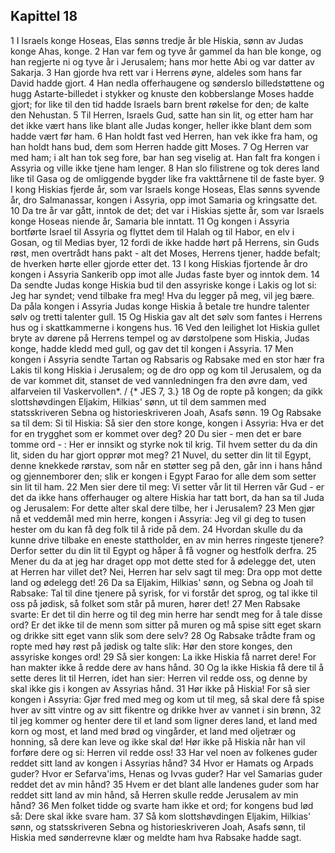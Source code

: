 ## Kapittel 18

1 I Israels konge Hoseas, Elas sønns tredje år ble Hiskia, sønn av Judas konge Ahas, konge.
2 Han var fem og tyve år gammel da han ble konge, og han regjerte ni og tyve år i Jerusalem; hans mor hette Abi og var datter av Sakarja.
3 Han gjorde hva rett var i Herrens øyne, aldeles som hans far David hadde gjort.
4 Han nedla offerhaugene og sønderslo billedstøttene og hugg Astarte-billedet i stykker og knuste den kobberslange Moses hadde gjort; for like til den tid hadde Israels barn brent røkelse for den; de kalte den Nehustan.
5 Til Herren, Israels Gud, satte han sin lit, og etter ham har det ikke vært hans like blant alle Judas konger, heller ikke blant dem som hadde vært før ham.
6 Han holdt fast ved Herren, han vek ikke fra ham, og han holdt hans bud, dem som Herren hadde gitt Moses.
7 Og Herren var med ham; i alt han tok seg fore, bar han seg viselig at. Han falt fra kongen i Assyria og ville ikke tjene ham lenger.
8 Han slo filistrene og tok deres land like til Gasa og de omliggende bygder like fra vakttårnene til de faste byer.
9 I kong Hiskias fjerde år, som var Israels konge Hoseas, Elas sønns syvende år, dro Salmanassar, kongen i Assyria, opp imot Samaria og kringsatte det.
10 Da tre år var gått, inntok de det; det var i Hiskias sjette år, som var Israels konge Hoseas niende år, Samaria ble inntatt.
11 Og kongen i Assyria bortførte Israel til Assyria og flyttet dem til Halah og til Habor, en elv i Gosan, og til Medias byer,
12 fordi de ikke hadde hørt på Herrens, sin Guds røst, men overtrådt hans pakt - alt det Moses, Herrens tjener, hadde befalt; de hverken hørte eller gjorde etter det.
13 I kong Hiskias fjortende år dro kongen i Assyria Sankerib opp imot alle Judas faste byer og inntok dem.
14 Da sendte Judas konge Hiskia bud til den assyriske konge i Lakis og lot si: Jeg har syndet; vend tilbake fra meg! Hva du legger på meg, vil jeg bære. Da påla kongen i Assyria Judas konge Hiskia å betale tre hundre talenter sølv og tretti talenter gull.
15 Og Hiskia gav alt det sølv som fantes i Herrens hus og i skattkammerne i kongens hus.
16 Ved den leilighet lot Hiskia gullet bryte av dørene på Herrens tempel og av dørstolpene som Hiskia, Judas konge, hadde kledd med gull, og gav det til kongen i Assyria.
17 Men kongen i Assyria sendte Tartan og Rabsaris og Rabsake med en stor hær fra Lakis til kong Hiskia i Jerusalem; og de dro opp og kom til Jerusalem, og da de var kommet dit, stanset de ved vannledningen fra den øvre dam, ved alfarveien til Vaskervollen*. / {* JES 7, 3.}
18 Og de ropte på kongen; da gikk slottshøvdingen Eljakim, Hilkias' sønn, ut til dem sammen med statsskriveren Sebna og historieskriveren Joah, Asafs sønn.
19 Og Rabsake sa til dem: Si til Hiskia: Så sier den store konge, kongen i Assyria: Hva er det for en trygghet som er kommet over deg?
20 Du sier - men det er bare tomme ord - : Her er innsikt og styrke nok til krig. Til hvem setter du da din lit, siden du har gjort opprør mot meg?
21 Nuvel, du setter din lit til Egypt, denne knekkede rørstav, som når en støtter seg på den, går inn i hans hånd og gjennemborer den; slik er kongen i Egypt Farao for alle dem som setter sin lit til ham.
22 Men sier dere til meg: Vi setter vår lit til Herren vår Gud - er det da ikke hans offerhauger og altere Hiskia har tatt bort, da han sa til Juda og Jerusalem: For dette alter skal dere tilbe, her i Jerusalem?
23 Men gjør nå et veddemål med min herre, kongen i Assyria: Jeg vil gi deg to tusen hester om du kan få deg folk til å ride på dem.
24 Hvordan skulle du da kunne drive tilbake en eneste stattholder, en av min herres ringeste tjenere? Derfor setter du din lit til Egypt og håper å få vogner og hestfolk derfra.
25 Mener du da at jeg har draget opp mot dette sted for å ødelegge det, uten at Herren har villet det? Nei, Herren har selv sagt til meg: Dra opp mot dette land og ødelegg det!
26 Da sa Eljakim, Hilkias' sønn, og Sebna og Joah til Rabsake: Tal til dine tjenere på syrisk, for vi forstår det sprog, og tal ikke til oss på jødisk, så folket som står på muren, hører det!
27 Men Rabsake svarte: Er det til din herre og til deg min herre har sendt meg for å tale disse ord? Er det ikke til de menn som sitter på muren og må spise sitt eget skarn og drikke sitt eget vann slik som dere selv?
28 Og Rabsake trådte fram og ropte med høy røst på jødisk og talte slik: Hør den store konges, den assyriske konges ord!
29 Så sier kongen: La ikke Hiskia få narret dere! For han makter ikke å redde dere av hans hånd.
30 Og la ikke Hiskia få dere til å sette deres lit til Herren, idet han sier: Herren vil redde oss, og denne by skal ikke gis i kongen av Assyrias hånd.
31 Hør ikke på Hiskia! For så sier kongen i Assyria: Gjør fred med meg og kom ut til meg, så skal dere få spise hver av sitt vintre og av sitt fikentre og drikke hver av vannet i sin brønn,
32 til jeg kommer og henter dere til et land som ligner deres land, et land med korn og most, et land med brød og vingårder, et land med oljetrær og honning, så dere kan leve og ikke skal dø! Hør ikke på Hiskia når han vil forføre dere og si: Herren vil redde oss!
33 Har vel noen av folkenes guder reddet sitt land av kongen i Assyrias hånd?
34 Hvor er Hamats og Arpads guder? Hvor er Sefarva'ims, Henas og Ivvas guder? Har vel Samarias guder reddet det av min hånd?
35 Hvem er det blant alle landenes guder som har reddet sitt land av min hånd, så Herren skulle redde Jerusalem av min hånd?
36 Men folket tidde og svarte ham ikke et ord; for kongens bud lød så: Dere skal ikke svare ham.
37 Så kom slottshøvdingen Eljakim, Hilkias' sønn, og statsskriveren Sebna og historieskriveren Joah, Asafs sønn, til Hiskia med sønderrevne klær og meldte ham hva Rabsake hadde sagt.
